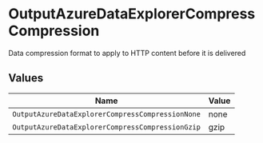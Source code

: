 # OutputAzureDataExplorerCompressCompression

Data compression format to apply to HTTP content before it is delivered


## Values

| Name                                             | Value                                            |
| ------------------------------------------------ | ------------------------------------------------ |
| `OutputAzureDataExplorerCompressCompressionNone` | none                                             |
| `OutputAzureDataExplorerCompressCompressionGzip` | gzip                                             |
